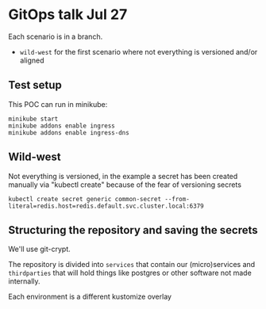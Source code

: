 # GitOps talk Jul 27

Each scenario is in a branch.
* `wild-west` for the first scenario where not everything is versioned and/or aligned

## Test setup
This POC can run in minikube:
```
minikube start
minikube addons enable ingress
minikube addons enable ingress-dns
```

## Wild-west
Not everything is versioned, in the example a secret has been created manually via "kubectl create" because of the fear of versioning secrets
```
kubectl create secret generic common-secret --from-literal=redis.host=redis.default.svc.cluster.local:6379
```

## Structuring the repository and saving the secrets
We'll use git-crypt.

The repository is divided into `services` that contain our (micro)services and `thirdparties` that will hold things like postgres or other software not made internally.

Each environment is a different kustomize overlay